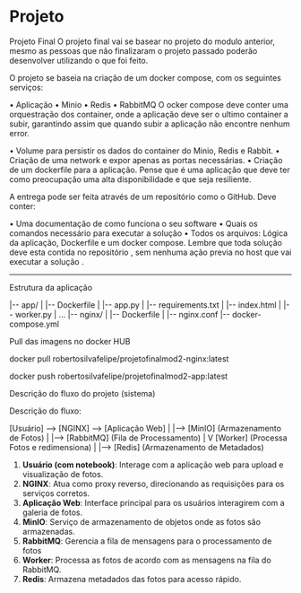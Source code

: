 # Projeto 

Projeto Final
O projeto final vai se basear no projeto do modulo anterior, mesmo as pessoas que não finalizaram o projeto passado poderão desenvolver utilizando o que foi feito.

O projeto se baseia na criação de um docker compose, com os seguintes serviços:

• Aplicação
• Minio
• Redis
• RabbitMQ
O ocker compose deve conter uma orquestração dos container, onde a aplicação deve ser o ultimo container a subir, garantindo assim que quando subir a aplicação não encontre nenhum error.

• Volume para persistir os dados do container do Minio, Redis e Rabbit.
• Criação de uma network e expor apenas as portas necessárias.
• Criação de um dockerfile para a aplicação.
Pense que é uma aplicação que deve ter como preocupação uma alta disponibilidade e que seja resiliente.

A entrega pode ser feita através de um repositório como o GitHub. Deve conter:

• Uma documentação de como funciona o seu software
• Quais os comandos necessário para executar a solução
• Todos os arquivos: Lógica da aplicação, Dockerfile e um docker compose.
Lembre que toda solução deve esta contida no repositório , sem nenhuma ação previa no host que vai executar a solução .



----

Estrutura da aplicação

|-- app/
|   |-- Dockerfile
|   |-- app.py
|   |-- requirements.txt
|   |-- index.html
|   |-- worker.py
|   ...
|-- nginx/
|   |-- Dockerfile
|   |-- nginx.conf
|-- docker-compose.yml



Pull das imagens no docker HUB

docker pull robertosilvafelipe/projetofinalmod2-nginx:latest

docker push robertosilvafelipe/projetofinalmod2-app:latest


Descrição do fluxo do projeto (sistema)

Descrição do fluxo:

[Usuário] --> [NGINX] --> [Aplicação Web]
                     |
                     |--> [MinIO] (Armazenamento de Fotos)
                     |
                     |--> [RabbitMQ] (Fila de Processamento)
                               |
                               V
                       [Worker] (Processa Fotos e redimensiona)
                               |
                     |--> [Redis] (Armazenamento de Metadados)

1. **Usuário (com notebook)**: Interage com a aplicação web para upload e visualização de fotos.
2. **NGINX**: Atua como proxy reverso, direcionando as requisições para os serviços corretos.
3. **Aplicação Web**: Interface principal para os usuários interagirem com a galeria de fotos.
4. **MinIO**: Serviço de armazenamento de objetos onde as fotos são armazenadas.
5. **RabbitMQ**: Gerencia a fila de mensagens para o processamento de fotos
6. **Worker**: Processa as fotos de acordo com as mensagens na fila do RabbitMQ.
7. **Redis**: Armazena metadados das fotos para acesso rápido.

